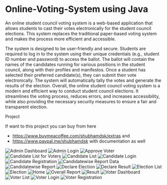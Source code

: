 # Online-Voting-System using Java

An online student council voting system is a web-based application that allows students to cast their votes electronically for the student council elections. This system replaces the traditional paper-based voting system and makes the process more efficient and accessible.

The system is designed to be user-friendly and secure. Students are required to log in to the system using their unique credentials (e.g., student ID number and password) to access the ballot. The ballot will contain the names of the candidates running for various positions in the student council, along with their profiles and manifestos.
Once a student has selected their preferred candidate(s), they can submit their vote electronically. The system will automatically tally the votes and generate the results of the election.
Overall, the online student council voting system is a modern and efficient way to conduct student council elections. It streamlines the voting process, reduces errors, and increases accessibility, while also providing the necessary security measures to ensure a fair and transparent election.

Project

If want to this project you can buy from here
- https://www.buymeacoffee.com/shubhamdsk/extras and 
- https://www.paypal.me/shubhamdsk
 with documentation as well


![Admin Dashboard](https://github.com/shubhamdsk/Student-Council-Voting-System/assets/87111500/f6b3850a-67f9-4c6a-9aa6-35bdc6e7f7c8)
![Admin Login](https://github.com/shubhamdsk/Student-Council-Voting-System/assets/87111500/88d542ac-fbde-40bd-a352-8afca3b0bd98)
![Approve Voter](https://github.com/shubhamdsk/Student-Council-Voting-System/assets/87111500/ff415853-b579-4dd7-ad27-fd227fc50698)
![Candidate List for Voters](https://github.com/shubhamdsk/Student-Council-Voting-System/assets/87111500/78f26a96-8ced-4d55-b6e5-573578987c11)
![Candidate List](https://github.com/shubhamdsk/Student-Council-Voting-System/assets/87111500/3ab3b57d-379f-4c0b-8cad-9d7b33d49e9a)
![Candidate Login](https://github.com/shubhamdsk/Student-Council-Voting-System/assets/87111500/423c17d5-cc8e-4653-91c9-a89daf31784a)
![Candidate Registration](https://github.com/shubhamdsk/Student-Council-Voting-System/assets/87111500/481c7214-c510-4c01-9f43-d38742c9f372)
![Candidatewise Report Data](https://github.com/shubhamdsk/Student-Council-Voting-System/assets/87111500/5b106a78-05c4-4ca7-93c7-c56b13d0b4e7)
![Candidatewise Report](https://github.com/shubhamdsk/Student-Council-Voting-System/assets/87111500/ba9cd94a-6923-479d-befe-3655c0422200)
![Declare Election](https://github.com/shubhamdsk/Student-Council-Voting-System/assets/87111500/957d7b40-e2dc-4d25-98be-45a184598f23)
![Declare Result](https://github.com/shubhamdsk/Student-Council-Voting-System/assets/87111500/31a71937-4c87-4245-a7fb-196ab1c23c17)
![Election List](https://github.com/shubhamdsk/Student-Council-Voting-System/assets/87111500/08e655be-c146-4b41-96b2-d6b12d137629)
![Election](https://github.com/shubhamdsk/Student-Council-Voting-System/assets/87111500/fddf2bbc-fa5e-4ec3-996d-88d311b29852)
![Home](https://github.com/shubhamdsk/Student-Council-Voting-System/assets/87111500/17216602-7269-4f37-a232-b8c6d23b698e)
![Overall Report](https://github.com/shubhamdsk/Student-Council-Voting-System/assets/87111500/de55cc35-8bc4-4e0d-9b62-5a26a53783a2)
![Result](https://github.com/shubhamdsk/Student-Council-Voting-System/assets/87111500/02d43b96-34ae-4834-acfb-2dfd8a6a4e8b)
![Voter Dashboard](https://github.com/shubhamdsk/Student-Council-Voting-System/assets/87111500/0d81bf9c-45e2-4013-a3f6-04227ff6b279)
![Voter List](https://github.com/shubhamdsk/Student-Council-Voting-System/assets/87111500/3bc5a43c-07bb-421a-9dc4-3eeac584cd3c)
![Voter Login](https://github.com/shubhamdsk/Student-Council-Voting-System/assets/87111500/4e188383-8f3b-4120-a1fd-d7ccaa5fe7ea)
![Voter Registration](https://github.com/shubhamdsk/Student-Council-Voting-System/assets/87111500/5e727fb9-5172-45c1-92e1-7a231b4b47f7)


